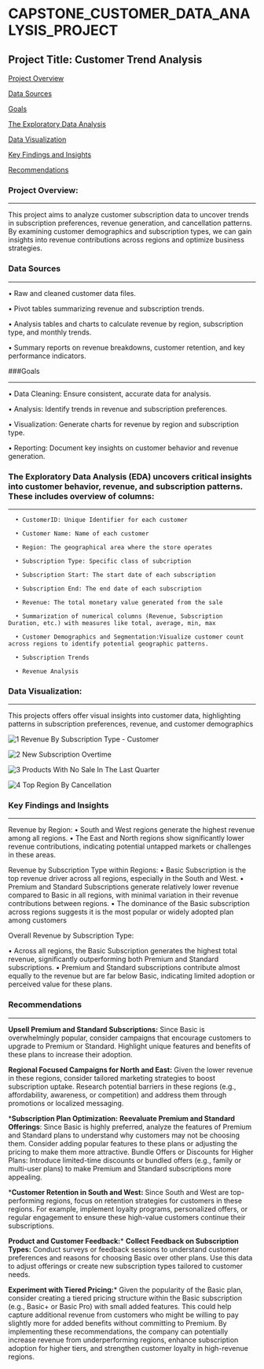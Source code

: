 # CAPSTONE_CUSTOMER_DATA_ANALYSIS_PROJECT

## Project Title: Customer Trend Analysis

[Project Overview](#project-overview)

[Data Sources](#data-sources)

[Goals](#goals)

[The Exploratory Data Analysis](#the-exploratory-data-analysis)

[Data Visualization](#data-visualization)

[Key Findings and Insights](#key-findings-and-insights)

[Recommendations](#recommendations)



### Project Overview:
_____________________

This project aims to analyze customer subscription data to uncover trends in subscription preferences, revenue generation, and cancellation patterns. By examining customer demographics and subscription types, we can gain insights into revenue contributions across regions and optimize business strategies.


### Data Sources
___________________
   •	Raw and cleaned customer data files.
   
   •	Pivot tables summarizing revenue and subscription trends.
   
   •	Analysis tables and charts to calculate revenue by region, subscription type, and monthly trends.
   
   •	Summary reports on revenue breakdowns, customer retention, and key performance indicators.


###Goals
_________________
   •	Data Cleaning: Ensure consistent, accurate data for analysis.
   
   •	Analysis: Identify trends in revenue and subscription preferences.
   
   •	Visualization: Generate charts for revenue by region and subscription type.
   
   •	Reporting: Document key insights on customer behavior and revenue generation.


   ### The Exploratory Data Analysis (EDA) uncovers critical insights into customer behavior, revenue, and subscription patterns. These includes overview of columns:
   _______________________
      •	CustomerID: Unique Identifier for each customer
      
      •	Customer Name: Name of each customer
      
      •	Region: The geographical area where the store operates
      
      •	Subscription Type: Specific class of subcription
      
      •	Subscription Start: The start date of each subscription
      
      •	Subscription End: The end date of each subscription
      
      •	Revenue: The total monetary value generated from the sale
      
      •	Summarization of numerical columns (Revenue, Subscription Duration, etc.) with measures like total, average, min, max
      
      •	Customer Demographics and Segmentation:Visualize customer count across regions to identify potential geographic patterns.

      •	Subscription Trends
      
      •	Revenue Analysis



### Data Visualization:
______________________
This projects offers offer visual insights into customer data, highlighting patterns in subscription preferences, revenue, and customer demographics

![1  Revenue By Subscription Type - Customer](https://github.com/user-attachments/assets/d8cdb7e4-97ba-47ec-8ae2-4726b4f67fc0)

![2  New Subscription Overtime](https://github.com/user-attachments/assets/3ec6d99b-cf43-4683-8a81-86ff72ed33d3)

![3  Products With No Sale In The Last Quarter](https://github.com/user-attachments/assets/db66b073-64c0-4fa6-9a3e-5772a78bae88)

![4  Top Region By Cancellation](https://github.com/user-attachments/assets/6afe66da-fa25-468a-a215-503441795e57)



### Key Findings and Insights
_______________________
Revenue by Region:
•	South and West regions generate the highest revenue among all regions.
•	The East and North regions show significantly lower revenue contributions, indicating potential untapped markets or challenges in these areas.

Revenue by Subscription Type within Regions:
•	Basic Subscription is the top revenue driver across all regions, especially in the South and West.
•	Premium and Standard Subscriptions generate relatively lower revenue compared to Basic in all regions, with minimal variation in their revenue contributions between regions.
•	The dominance of the Basic subscription across regions suggests it is the most popular or widely adopted plan among customers

Overall Revenue by Subscription Type:

•	Across all regions, the Basic Subscription generates the highest total revenue, significantly outperforming both Premium and Standard subscriptions.
•	Premium and Standard subscriptions contribute almost equally to the revenue but are far below Basic, indicating limited adoption or perceived value for these plans.

### Recommendations
___________________________

**Upsell Premium and Standard Subscriptions:** Since Basic is overwhelmingly popular, consider campaigns that encourage customers to upgrade to Premium or Standard. Highlight unique features and benefits of these plans to increase their adoption.

**Regional Focused Campaigns for North and East:** Given the lower revenue in these regions, consider tailored marketing strategies to boost subscription uptake. Research potential barriers in these regions (e.g., affordability, awareness, or competition) and address them through promotions or localized messaging.

***Subscription Plan Optimization:**
**Reevaluate Premium and Standard Offerings**: Since Basic is highly preferred, analyze the features of Premium and Standard plans to understand why customers may not be choosing them. Consider adding popular features to these plans or adjusting the pricing to make them more attractive.
Bundle Offers or Discounts for Higher Plans: Introduce limited-time discounts or bundled offers (e.g., family or multi-user plans) to make Premium and Standard subscriptions more appealing.

***Customer Retention in South and West:**
Since South and West are top-performing regions, focus on retention strategies for customers in these regions. For example, implement loyalty programs, personalized offers, or regular engagement to ensure these high-value customers continue their subscriptions.

**Product and Customer Feedback:***
**Collect Feedback on Subscription Types:** Conduct surveys or feedback sessions to understand customer preferences and reasons for choosing Basic over other plans. Use this data to adjust offerings or create new subscription types tailored to customer needs.

**Experiment with Tiered Pricing:***
Given the popularity of the Basic plan, consider creating a tiered pricing structure within the Basic subscription (e.g., Basic+ or Basic Pro) with small added features. This could help capture additional revenue from customers who might be willing to pay slightly more for added benefits without committing to Premium.
By implementing these recommendations, the company can potentially increase revenue from underperforming regions, enhance subscription adoption for higher tiers, and strengthen customer loyalty in high-revenue regions.





